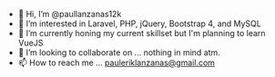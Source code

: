 - 👋 Hi, I’m @paullanzanas12k
- 👀 I’m interested in Laravel, PHP, jQuery, Bootstrap 4, and MySQL
- 🌱 I’m currently honing my current skillset but I'm planning to learn VueJS
- 💞️ I’m looking to collaborate on ... nothing in mind atm.
- 📫 How to reach me ... pauleriklanzanas@gmail.com

<!---
paullanzanas12k/paullanzanas12k is a ✨ special ✨ repository because its `README.md` (this file) appears on your GitHub profile.
You can click the Preview link to take a look at your changes.
--->
